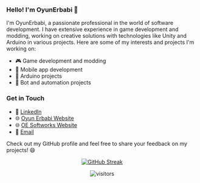 ### Hello! I'm OyunErbabi 👋

I'm OyunErbabi, a passionate professional in the world of software development. I have extensive experience in game development and modding, working on creative solutions with technologies like Unity and Arduino in various projects. Here are some of my interests and projects I'm working on:

- 🎮 Game development and modding
- 📱 Mobile app development
- 🔌 Arduino projects
- 🤖 Bot and automation projects

### Get in Touch

- 💼 <a href="https://www.linkedin.com/in/mehmet-akif-ersoy-6806a8180/" target="_blank">LinkedIn</a>
- 🌐 <a href="https://www.oyunerbabi.com" target="_blank">Oyun Erbabi Website</a>
- 🌐 <a href="https://www.oesoftworks.com" target="_blank">OE Softworks Website</a>
- 📧 <a href="mailto:pr@oyunerbabi.com" target="_blank">Email</a>

Check out my GitHub profile and feel free to share your feedback on my projects! 😄


<div align="center">

[![GitHub Streak](https://github-readme-streak-stats.herokuapp.com?user=OyunErbabi&theme=dark&border_radius=5&date_format=j%20M%5B%20Y%5D)](https://git.io/streak-stats)

![visitors](https://visitor-badge.laobi.icu/badge?page_id=oyunerbabi)

</div>

